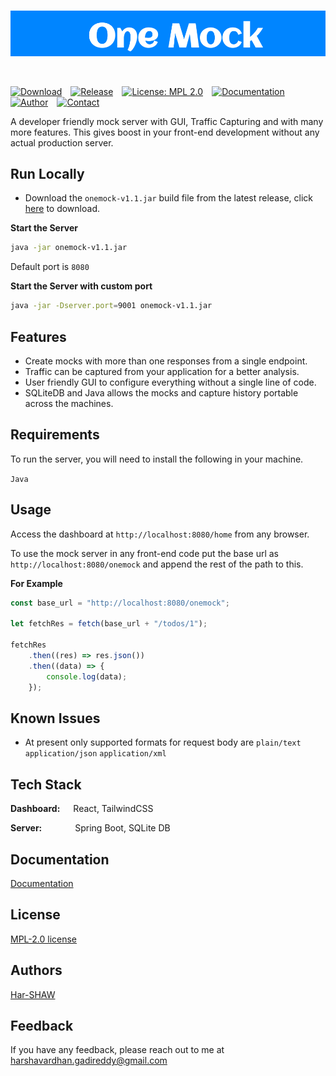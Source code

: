 </br>

<p align="center">
  <img src="https://github.com/Har-SHAW/One-Mock/blob/master/onemock.png" />
</p>

<br/>

[![Download](https://img.shields.io/badge/Download-One%20Mock-00c735.svg)](https://github.com/Har-SHAW/One-Mock/releases/download/One-Mock/onemock-v1.1.jar)&emsp;[![Release](https://img.shields.io/badge/Latest-Release%20v1.1-af40ff.svg)](https://github.com/Har-SHAW/One-Mock/releases/download/One-Mock/onemock-v1.1.jar)&emsp;[![License: MPL 2.0](https://img.shields.io/badge/License-MPL_2.0-00a2ab.svg)](https://github.com/Har-SHAW/One-Mock/blob/master/LICENSE.txt)&emsp;[![Documentation](https://img.shields.io/badge/Docs-One%20Mock-blue.svg)](https://github.com/Har-SHAW/One-Mock/blob/master/LICENSE.txt)&emsp;[![Author](https://img.shields.io/badge/Author-Harshaw-eb2aae.svg)](https://github.com/Har-SHAW)&emsp;[![Contact](https://img.shields.io/badge/Contact-%40Gmail.com-red)](mailto:harshavardhan.gadireddy@gmail.com)

A developer friendly mock server with GUI, Traffic Capturing and with many more features. This gives boost in your front-end development without any actual production server.

## Run Locally

- Download the `onemock-v1.1.jar` build file from the latest release, click [here](https://github.com/Har-SHAW/One-Mock/releases/download/One-Mock/onemock-v1.1.jar) to download.


**Start the Server**
```bash
java -jar onemock-v1.1.jar
```
Default port is `8080`

**Start the Server with custom port**
```bash
java -jar -Dserver.port=9001 onemock-v1.1.jar
```

## Features

- Create mocks with more than one responses from a single endpoint.
- Traffic can be captured from your application for a better analysis.
- User friendly GUI to configure everything without a single line of code.
- SQLiteDB and Java allows the mocks and capture history portable across the machines.


## Requirements

To run the server, you will need to install the following in your machine.

`Java`

## Usage

Access the dashboard at `http://localhost:8080/home` from any browser.

To use the mock server in any front-end code put the base url as `http://localhost:8080/onemock` and append the rest of the path to this.

**For Example**

```javascript
const base_url = "http://localhost:8080/onemock";

let fetchRes = fetch(base_url + "/todos/1");

fetchRes
    .then((res) => res.json())
    .then((data) => {
        console.log(data);
    });
```

## Known Issues

- At present only supported formats for request body are `plain/text` `application/json` `application/xml`


## Tech Stack

**Dashboard:**&ensp;&ensp;&ensp;React, TailwindCSS

**Server:** &ensp;&ensp;&ensp;&ensp;&ensp;&ensp;&ensp;Spring Boot, SQLite DB


## Documentation

[Documentation](https://github.com/Har-SHAW/One-Mock)


## License

[MPL-2.0 license](https://github.com/Har-SHAW/One-Mock/blob/master/LICENSE.txt)


## Authors

[Har-SHAW](https://www.github.com/har-shaw)


## Feedback

If you have any feedback, please reach out to me at harshavardhan.gadireddy@gmail.com

